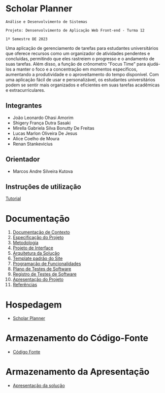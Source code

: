 # Scholar Planner

`Análise e Desenvolvimento de Sistemas` 

`Projeto: Densenvolvimento de Aplicação Web Front-end - Turma 12`

`1º Semestre DE 2023`

Uma aplicação de gerenciamento de tarefas para estudantes universitários que  oferece recursos como um organizador de atividades pendentes e concluídas, permitindo que eles rastreiem o progresso e o andamento de suas tarefas. Além disso, a função de crônometro "Focus Time" para ajudá-los a manter o foco e a concentração em momentos específicos, aumentando a produtividade e o aproveitamento do tempo disponível. Com uma aplicação fácil de usar e personalizável, os estudantes universitários podem se sentir mais organizados e eficientes em suas tarefas acadêmicas e extracurriculares.

## Integrantes

* João Leonardo Ohasi Amorim
* Shigery França Dutra Sasaki
* Mirella Gabriela Silva Bonutty De Freitas
* Lucas Marlon Oliveira De Jesus
* Alice Coelho de Moura
* Renan Stankevicius

## Orientador

* Marcos Andre Silveira Kutova

## Instruções de utilização

[Tutorial](https://www.youtube.com/watch?v=wUMEPKcWEeY) 


# Documentação

<ol>
<li><a href="docs/01-Documentação de Contexto.md"> Documentação de Contexto</a></li>
<li><a href="docs/02-Especificação do Projeto.md"> Especificação do Projeto</a></li>
<li><a href="docs/03-Metodologia.md"> Metodologia</a></li>
<li><a href="docs/04-Projeto de Interface.md"> Projeto de Interface</a></li>
<li><a href="docs/05-Arquitetura da Solução.md"> Arquitetura da Solução</a></li>
<li><a href="docs/06-Template padrão do Site.md"> Template padrão do Site</a></li>
<li><a href="docs/07-Programação de Funcionalidades.md"> Programação de Funcionalidades</a></li>
<li><a href="docs/08-Plano de Testes de Software.md"> Plano de Testes de Software</a></li>
<li><a href="docs/09-Registro de Testes de Software.md"> Registro de Testes de Software</a></li>
<li><a href="docs/10-Apresentação do Projeto.md"> Apresentação do Projeto</a></li>
<li><a href="docs/11-Referências.md"> Referências</a></li>
</ol>

# Hospedagem

* [Scholar Planner](https://icei-puc-minas-pmv-ads.github.io/pmv-ads-2023-1-e1-proj-web-t12-Scholar-Planner/src/index.html) 

# Armazenamento do Código-Fonte

* <a href="src/README.md">Código Fonte</a>

# Armazenamento da Apresentação

* <a href="presentation/README.md">Apresentação da solução</a>
